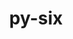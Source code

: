 ---
title: "py-six"
layout: cache
categories: [package, develop]
meta: {"versions": ["1.16.0"], "compilers": ["apple-clang@=15.0.0", "gcc@=11.1.0", "gcc@=11.4.0", "gcc@=7.5.0", "gcc@=9.4.0", "oneapi@=2024.0.0"], "oss": ["ubuntu18.04", "ubuntu20.04", "ubuntu22.04", "ventura"], "platforms": ["darwin", "linux"], "targets": ["aarch64", "neoverse_v1", "neoverse_v2", "ppc64le", "x86_64_v3"], "stacks": ["data-vis-sdk", "e4s", "e4s-neoverse-v2", "e4s-neoverse_v1", "e4s-oneapi", "e4s-power", "e4s-rocm-external", "ml-darwin-aarch64-mps", "ml-linux-x86_64-cpu", "ml-linux-x86_64-cuda", "ml-linux-x86_64-rocm", "radiuss", "root"], "num_specs": 57, "num_specs_by_stack": {"root": 57, "ml-darwin-aarch64-mps": 4, "radiuss": 6, "e4s-power": 6, "data-vis-sdk": 5, "e4s-neoverse_v1": 6, "e4s-neoverse-v2": 6, "e4s": 10, "ml-linux-x86_64-cuda": 8, "e4s-rocm-external": 3, "ml-linux-x86_64-rocm": 6, "ml-linux-x86_64-cpu": 8, "e4s-oneapi": 6}}
spec_details: [{"hash": "ro5kwn4dzwxdhbfts33eg5zih62zbkdz", "compiler": "apple-clang@=15.0.0", "versions": ["1.16.0"], "os": "ventura", "platform": "darwin", "target": "aarch64", "variants": ["build_system=python_pip"], "stacks": ["root", "ml-darwin-aarch64-mps"], "size": "-", "tarball": "https://binaries.spack.io/develop/build_cache/darwin-ventura-aarch64/apple-clang-15.0.0/py-six-1.16.0/darwin-ventura-aarch64-apple-clang-15.0.0-py-six-1.16.0-ro5kwn4dzwxdhbfts33eg5zih62zbkdz.spack"}, {"hash": "pa7cibguzqxppxtjhz5ij4g3rhukyidb", "compiler": "apple-clang@=15.0.0", "versions": ["1.16.0"], "os": "ventura", "platform": "darwin", "target": "aarch64", "variants": ["build_system=python_pip"], "stacks": ["root", "ml-darwin-aarch64-mps"], "size": "-", "tarball": "https://binaries.spack.io/develop/build_cache/darwin-ventura-aarch64/apple-clang-15.0.0/py-six-1.16.0/darwin-ventura-aarch64-apple-clang-15.0.0-py-six-1.16.0-pa7cibguzqxppxtjhz5ij4g3rhukyidb.spack"}, {"hash": "nrls37u2bobpfnkwv7vuthjvcs75rede", "compiler": "apple-clang@=15.0.0", "versions": ["1.16.0"], "os": "ventura", "platform": "darwin", "target": "aarch64", "variants": ["build_system=python_pip"], "stacks": ["root", "ml-darwin-aarch64-mps"], "size": "-", "tarball": "https://binaries.spack.io/develop/build_cache/darwin-ventura-aarch64/apple-clang-15.0.0/py-six-1.16.0/darwin-ventura-aarch64-apple-clang-15.0.0-py-six-1.16.0-nrls37u2bobpfnkwv7vuthjvcs75rede.spack"}, {"hash": "rnzpg4h5hxognktow5mwmx7kjfomw4za", "compiler": "apple-clang@=15.0.0", "versions": ["1.16.0"], "os": "ventura", "platform": "darwin", "target": "aarch64", "variants": ["build_system=python_pip"], "stacks": ["root", "ml-darwin-aarch64-mps"], "size": "-", "tarball": "https://binaries.spack.io/develop/build_cache/darwin-ventura-aarch64/apple-clang-15.0.0/py-six-1.16.0/darwin-ventura-aarch64-apple-clang-15.0.0-py-six-1.16.0-rnzpg4h5hxognktow5mwmx7kjfomw4za.spack"}, {"hash": "w33bkpikowtbqxkzfrtylpsqpw7rzm5c", "compiler": "gcc@=7.5.0", "versions": ["1.16.0"], "os": "ubuntu18.04", "platform": "linux", "target": "x86_64_v3", "variants": ["build_system=python_pip"], "stacks": ["root", "radiuss"], "size": "-", "tarball": "https://binaries.spack.io/develop/build_cache/linux-ubuntu18.04-x86_64_v3/gcc-7.5.0/py-six-1.16.0/linux-ubuntu18.04-x86_64_v3-gcc-7.5.0-py-six-1.16.0-w33bkpikowtbqxkzfrtylpsqpw7rzm5c.spack"}, {"hash": "qzkzrfrnl2nhh7kzvcshurw66woekts4", "compiler": "gcc@=7.5.0", "versions": ["1.16.0"], "os": "ubuntu18.04", "platform": "linux", "target": "x86_64_v3", "variants": ["build_system=python_pip"], "stacks": ["root", "radiuss"], "size": "-", "tarball": "https://binaries.spack.io/develop/build_cache/linux-ubuntu18.04-x86_64_v3/gcc-7.5.0/py-six-1.16.0/linux-ubuntu18.04-x86_64_v3-gcc-7.5.0-py-six-1.16.0-qzkzrfrnl2nhh7kzvcshurw66woekts4.spack"}, {"hash": "hyf4alhib45h3sqgb4dbvp7fsagvqgkv", "compiler": "gcc@=7.5.0", "versions": ["1.16.0"], "os": "ubuntu18.04", "platform": "linux", "target": "x86_64_v3", "variants": ["build_system=python_pip"], "stacks": ["root", "radiuss"], "size": "-", "tarball": "https://binaries.spack.io/develop/build_cache/linux-ubuntu18.04-x86_64_v3/gcc-7.5.0/py-six-1.16.0/linux-ubuntu18.04-x86_64_v3-gcc-7.5.0-py-six-1.16.0-hyf4alhib45h3sqgb4dbvp7fsagvqgkv.spack"}, {"hash": "orp6ljybz3iajq6zaolkpuixiqaitay6", "compiler": "gcc@=7.5.0", "versions": ["1.16.0"], "os": "ubuntu18.04", "platform": "linux", "target": "x86_64_v3", "variants": ["build_system=python_pip"], "stacks": ["root", "radiuss"], "size": "-", "tarball": "https://binaries.spack.io/develop/build_cache/linux-ubuntu18.04-x86_64_v3/gcc-7.5.0/py-six-1.16.0/linux-ubuntu18.04-x86_64_v3-gcc-7.5.0-py-six-1.16.0-orp6ljybz3iajq6zaolkpuixiqaitay6.spack"}, {"hash": "tnte5kbtdkgxosryy2d6jrd6uz7vyo7f", "compiler": "gcc@=7.5.0", "versions": ["1.16.0"], "os": "ubuntu18.04", "platform": "linux", "target": "x86_64_v3", "variants": ["build_system=python_pip"], "stacks": ["root", "radiuss"], "size": "-", "tarball": "https://binaries.spack.io/develop/build_cache/linux-ubuntu18.04-x86_64_v3/gcc-7.5.0/py-six-1.16.0/linux-ubuntu18.04-x86_64_v3-gcc-7.5.0-py-six-1.16.0-tnte5kbtdkgxosryy2d6jrd6uz7vyo7f.spack"}, {"hash": "7tntnx4dm6retrb6na4wni5k4zw3waai", "compiler": "gcc@=7.5.0", "versions": ["1.16.0"], "os": "ubuntu18.04", "platform": "linux", "target": "x86_64_v3", "variants": ["build_system=python_pip"], "stacks": ["root", "radiuss"], "size": "-", "tarball": "https://binaries.spack.io/develop/build_cache/linux-ubuntu18.04-x86_64_v3/gcc-7.5.0/py-six-1.16.0/linux-ubuntu18.04-x86_64_v3-gcc-7.5.0-py-six-1.16.0-7tntnx4dm6retrb6na4wni5k4zw3waai.spack"}, {"hash": "ug6edyt3rc6tphf7nfadwijdgfdfvhm4", "compiler": "gcc@=9.4.0", "versions": ["1.16.0"], "os": "ubuntu20.04", "platform": "linux", "target": "ppc64le", "variants": ["build_system=python_pip"], "stacks": ["root", "e4s-power"], "size": "-", "tarball": "https://binaries.spack.io/develop/build_cache/linux-ubuntu20.04-ppc64le/gcc-9.4.0/py-six-1.16.0/linux-ubuntu20.04-ppc64le-gcc-9.4.0-py-six-1.16.0-ug6edyt3rc6tphf7nfadwijdgfdfvhm4.spack"}, {"hash": "z6farjputiec7k5sbefuxkgtzsqqqilg", "compiler": "gcc@=9.4.0", "versions": ["1.16.0"], "os": "ubuntu20.04", "platform": "linux", "target": "ppc64le", "variants": ["build_system=python_pip"], "stacks": ["root", "e4s-power"], "size": "-", "tarball": "https://binaries.spack.io/develop/build_cache/linux-ubuntu20.04-ppc64le/gcc-9.4.0/py-six-1.16.0/linux-ubuntu20.04-ppc64le-gcc-9.4.0-py-six-1.16.0-z6farjputiec7k5sbefuxkgtzsqqqilg.spack"}, {"hash": "4yxhcc5l4kagdtisoszlfc5r42cc5dji", "compiler": "gcc@=9.4.0", "versions": ["1.16.0"], "os": "ubuntu20.04", "platform": "linux", "target": "ppc64le", "variants": ["build_system=python_pip"], "stacks": ["root", "e4s-power"], "size": "-", "tarball": "https://binaries.spack.io/develop/build_cache/linux-ubuntu20.04-ppc64le/gcc-9.4.0/py-six-1.16.0/linux-ubuntu20.04-ppc64le-gcc-9.4.0-py-six-1.16.0-4yxhcc5l4kagdtisoszlfc5r42cc5dji.spack"}, {"hash": "ezayo4g6x47ql7fshodnsleb74lnw6rf", "compiler": "gcc@=9.4.0", "versions": ["1.16.0"], "os": "ubuntu20.04", "platform": "linux", "target": "ppc64le", "variants": ["build_system=python_pip"], "stacks": ["root", "e4s-power"], "size": "-", "tarball": "https://binaries.spack.io/develop/build_cache/linux-ubuntu20.04-ppc64le/gcc-9.4.0/py-six-1.16.0/linux-ubuntu20.04-ppc64le-gcc-9.4.0-py-six-1.16.0-ezayo4g6x47ql7fshodnsleb74lnw6rf.spack"}, {"hash": "xzr2rhuib4g5ri5azeacm5hvs6xo7gpz", "compiler": "gcc@=9.4.0", "versions": ["1.16.0"], "os": "ubuntu20.04", "platform": "linux", "target": "ppc64le", "variants": ["build_system=python_pip"], "stacks": ["root", "e4s-power"], "size": "-", "tarball": "https://binaries.spack.io/develop/build_cache/linux-ubuntu20.04-ppc64le/gcc-9.4.0/py-six-1.16.0/linux-ubuntu20.04-ppc64le-gcc-9.4.0-py-six-1.16.0-xzr2rhuib4g5ri5azeacm5hvs6xo7gpz.spack"}, {"hash": "d32ji6z43rofmnxal7dx6rtnhfcmlv2u", "compiler": "gcc@=9.4.0", "versions": ["1.16.0"], "os": "ubuntu20.04", "platform": "linux", "target": "ppc64le", "variants": ["build_system=python_pip"], "stacks": ["root", "e4s-power"], "size": "-", "tarball": "https://binaries.spack.io/develop/build_cache/linux-ubuntu20.04-ppc64le/gcc-9.4.0/py-six-1.16.0/linux-ubuntu20.04-ppc64le-gcc-9.4.0-py-six-1.16.0-d32ji6z43rofmnxal7dx6rtnhfcmlv2u.spack"}, {"hash": "s2zud4qdorxpjhgs3a6micay6ixozeia", "compiler": "gcc@=11.1.0", "versions": ["1.16.0"], "os": "ubuntu20.04", "platform": "linux", "target": "x86_64_v3", "variants": ["build_system=python_pip"], "stacks": ["root", "data-vis-sdk"], "size": "-", "tarball": "https://binaries.spack.io/develop/build_cache/linux-ubuntu20.04-x86_64_v3/gcc-11.1.0/py-six-1.16.0/linux-ubuntu20.04-x86_64_v3-gcc-11.1.0-py-six-1.16.0-s2zud4qdorxpjhgs3a6micay6ixozeia.spack"}, {"hash": "6bxocr2tabxw2nfqh3gqu6cjvj3rwiuz", "compiler": "gcc@=11.1.0", "versions": ["1.16.0"], "os": "ubuntu20.04", "platform": "linux", "target": "x86_64_v3", "variants": ["build_system=python_pip"], "stacks": ["root", "data-vis-sdk"], "size": "-", "tarball": "https://binaries.spack.io/develop/build_cache/linux-ubuntu20.04-x86_64_v3/gcc-11.1.0/py-six-1.16.0/linux-ubuntu20.04-x86_64_v3-gcc-11.1.0-py-six-1.16.0-6bxocr2tabxw2nfqh3gqu6cjvj3rwiuz.spack"}, {"hash": "54hjzptv5d6kmkikrklhclqpyipmmyun", "compiler": "gcc@=11.1.0", "versions": ["1.16.0"], "os": "ubuntu20.04", "platform": "linux", "target": "x86_64_v3", "variants": ["build_system=python_pip"], "stacks": ["root", "data-vis-sdk"], "size": "-", "tarball": "https://binaries.spack.io/develop/build_cache/linux-ubuntu20.04-x86_64_v3/gcc-11.1.0/py-six-1.16.0/linux-ubuntu20.04-x86_64_v3-gcc-11.1.0-py-six-1.16.0-54hjzptv5d6kmkikrklhclqpyipmmyun.spack"}, {"hash": "uodndve7z6s3fexhpsfjkcrupcryvnfz", "compiler": "gcc@=11.1.0", "versions": ["1.16.0"], "os": "ubuntu20.04", "platform": "linux", "target": "x86_64_v3", "variants": ["build_system=python_pip"], "stacks": ["root", "data-vis-sdk"], "size": "-", "tarball": "https://binaries.spack.io/develop/build_cache/linux-ubuntu20.04-x86_64_v3/gcc-11.1.0/py-six-1.16.0/linux-ubuntu20.04-x86_64_v3-gcc-11.1.0-py-six-1.16.0-uodndve7z6s3fexhpsfjkcrupcryvnfz.spack"}, {"hash": "g5bn4pd2r7d7vp2esut4vnigdijqey77", "compiler": "gcc@=11.1.0", "versions": ["1.16.0"], "os": "ubuntu20.04", "platform": "linux", "target": "x86_64_v3", "variants": ["build_system=python_pip"], "stacks": ["root", "data-vis-sdk"], "size": "-", "tarball": "https://binaries.spack.io/develop/build_cache/linux-ubuntu20.04-x86_64_v3/gcc-11.1.0/py-six-1.16.0/linux-ubuntu20.04-x86_64_v3-gcc-11.1.0-py-six-1.16.0-g5bn4pd2r7d7vp2esut4vnigdijqey77.spack"}, {"hash": "hwcpbhjwhkjybuglpx3zpohp3vaosuy6", "compiler": "gcc@=11.4.0", "versions": ["1.16.0"], "os": "ubuntu22.04", "platform": "linux", "target": "neoverse_v1", "variants": ["build_system=python_pip"], "stacks": ["root", "e4s-neoverse_v1"], "size": "-", "tarball": "https://binaries.spack.io/develop/build_cache/linux-ubuntu22.04-neoverse_v1/gcc-11.4.0/py-six-1.16.0/linux-ubuntu22.04-neoverse_v1-gcc-11.4.0-py-six-1.16.0-hwcpbhjwhkjybuglpx3zpohp3vaosuy6.spack"}, {"hash": "pfrilbvdi23rnclyymbbqfvuprwp7cou", "compiler": "gcc@=11.4.0", "versions": ["1.16.0"], "os": "ubuntu22.04", "platform": "linux", "target": "neoverse_v1", "variants": ["build_system=python_pip"], "stacks": ["root", "e4s-neoverse_v1"], "size": "-", "tarball": "https://binaries.spack.io/develop/build_cache/linux-ubuntu22.04-neoverse_v1/gcc-11.4.0/py-six-1.16.0/linux-ubuntu22.04-neoverse_v1-gcc-11.4.0-py-six-1.16.0-pfrilbvdi23rnclyymbbqfvuprwp7cou.spack"}, {"hash": "p6dtqf7sj67xqpm7fch3nt23coaveymn", "compiler": "gcc@=11.4.0", "versions": ["1.16.0"], "os": "ubuntu22.04", "platform": "linux", "target": "neoverse_v1", "variants": ["build_system=python_pip"], "stacks": ["root", "e4s-neoverse_v1"], "size": "-", "tarball": "https://binaries.spack.io/develop/build_cache/linux-ubuntu22.04-neoverse_v1/gcc-11.4.0/py-six-1.16.0/linux-ubuntu22.04-neoverse_v1-gcc-11.4.0-py-six-1.16.0-p6dtqf7sj67xqpm7fch3nt23coaveymn.spack"}, {"hash": "titd32n43yauaci4gedcrg7ftjxzv6ax", "compiler": "gcc@=11.4.0", "versions": ["1.16.0"], "os": "ubuntu22.04", "platform": "linux", "target": "neoverse_v1", "variants": ["build_system=python_pip"], "stacks": ["root", "e4s-neoverse_v1"], "size": "-", "tarball": "https://binaries.spack.io/develop/build_cache/linux-ubuntu22.04-neoverse_v1/gcc-11.4.0/py-six-1.16.0/linux-ubuntu22.04-neoverse_v1-gcc-11.4.0-py-six-1.16.0-titd32n43yauaci4gedcrg7ftjxzv6ax.spack"}, {"hash": "5oxy5mnkpkaixrxn3d7jrgz6gxrmjcbr", "compiler": "gcc@=11.4.0", "versions": ["1.16.0"], "os": "ubuntu22.04", "platform": "linux", "target": "neoverse_v1", "variants": ["build_system=python_pip"], "stacks": ["root", "e4s-neoverse_v1"], "size": "-", "tarball": "https://binaries.spack.io/develop/build_cache/linux-ubuntu22.04-neoverse_v1/gcc-11.4.0/py-six-1.16.0/linux-ubuntu22.04-neoverse_v1-gcc-11.4.0-py-six-1.16.0-5oxy5mnkpkaixrxn3d7jrgz6gxrmjcbr.spack"}, {"hash": "zma2zqyoz3wgpveoncgq6yfjllacjnsw", "compiler": "gcc@=11.4.0", "versions": ["1.16.0"], "os": "ubuntu22.04", "platform": "linux", "target": "neoverse_v1", "variants": ["build_system=python_pip"], "stacks": ["root", "e4s-neoverse_v1"], "size": "-", "tarball": "https://binaries.spack.io/develop/build_cache/linux-ubuntu22.04-neoverse_v1/gcc-11.4.0/py-six-1.16.0/linux-ubuntu22.04-neoverse_v1-gcc-11.4.0-py-six-1.16.0-zma2zqyoz3wgpveoncgq6yfjllacjnsw.spack"}, {"hash": "tmunemz6dzflddcsiufwwfrevrmx3kk5", "compiler": "gcc@=11.4.0", "versions": ["1.16.0"], "os": "ubuntu22.04", "platform": "linux", "target": "neoverse_v2", "variants": ["build_system=python_pip"], "stacks": ["root", "e4s-neoverse-v2"], "size": "-", "tarball": "https://binaries.spack.io/develop/build_cache/linux-ubuntu22.04-neoverse_v2/gcc-11.4.0/py-six-1.16.0/linux-ubuntu22.04-neoverse_v2-gcc-11.4.0-py-six-1.16.0-tmunemz6dzflddcsiufwwfrevrmx3kk5.spack"}, {"hash": "7etmgiwc4k3mfdhw2vgaohdvcktxq2sf", "compiler": "gcc@=11.4.0", "versions": ["1.16.0"], "os": "ubuntu22.04", "platform": "linux", "target": "neoverse_v2", "variants": ["build_system=python_pip"], "stacks": ["root", "e4s-neoverse-v2"], "size": "-", "tarball": "https://binaries.spack.io/develop/build_cache/linux-ubuntu22.04-neoverse_v2/gcc-11.4.0/py-six-1.16.0/linux-ubuntu22.04-neoverse_v2-gcc-11.4.0-py-six-1.16.0-7etmgiwc4k3mfdhw2vgaohdvcktxq2sf.spack"}, {"hash": "3kkwhmld7ku7ntkzq3kazgejxrrrgzb2", "compiler": "gcc@=11.4.0", "versions": ["1.16.0"], "os": "ubuntu22.04", "platform": "linux", "target": "neoverse_v2", "variants": ["build_system=python_pip"], "stacks": ["root", "e4s-neoverse-v2"], "size": "-", "tarball": "https://binaries.spack.io/develop/build_cache/linux-ubuntu22.04-neoverse_v2/gcc-11.4.0/py-six-1.16.0/linux-ubuntu22.04-neoverse_v2-gcc-11.4.0-py-six-1.16.0-3kkwhmld7ku7ntkzq3kazgejxrrrgzb2.spack"}, {"hash": "o6oy4dliwtqhbwg6q44jugs5mjls6p64", "compiler": "gcc@=11.4.0", "versions": ["1.16.0"], "os": "ubuntu22.04", "platform": "linux", "target": "neoverse_v2", "variants": ["build_system=python_pip"], "stacks": ["root", "e4s-neoverse-v2"], "size": "-", "tarball": "https://binaries.spack.io/develop/build_cache/linux-ubuntu22.04-neoverse_v2/gcc-11.4.0/py-six-1.16.0/linux-ubuntu22.04-neoverse_v2-gcc-11.4.0-py-six-1.16.0-o6oy4dliwtqhbwg6q44jugs5mjls6p64.spack"}, {"hash": "kisw5qhitmgxfosvv6hm3zotaojftxf3", "compiler": "gcc@=11.4.0", "versions": ["1.16.0"], "os": "ubuntu22.04", "platform": "linux", "target": "neoverse_v2", "variants": ["build_system=python_pip"], "stacks": ["root", "e4s-neoverse-v2"], "size": "-", "tarball": "https://binaries.spack.io/develop/build_cache/linux-ubuntu22.04-neoverse_v2/gcc-11.4.0/py-six-1.16.0/linux-ubuntu22.04-neoverse_v2-gcc-11.4.0-py-six-1.16.0-kisw5qhitmgxfosvv6hm3zotaojftxf3.spack"}, {"hash": "3goz4u3b7646xdncvukexig2xkheys4x", "compiler": "gcc@=11.4.0", "versions": ["1.16.0"], "os": "ubuntu22.04", "platform": "linux", "target": "neoverse_v2", "variants": ["build_system=python_pip"], "stacks": ["root", "e4s-neoverse-v2"], "size": "-", "tarball": "https://binaries.spack.io/develop/build_cache/linux-ubuntu22.04-neoverse_v2/gcc-11.4.0/py-six-1.16.0/linux-ubuntu22.04-neoverse_v2-gcc-11.4.0-py-six-1.16.0-3goz4u3b7646xdncvukexig2xkheys4x.spack"}, {"hash": "27tg6e2uziyqafkstkui6uujerl2k3ou", "compiler": "gcc@=11.4.0", "versions": ["1.16.0"], "os": "ubuntu22.04", "platform": "linux", "target": "x86_64_v3", "variants": ["build_system=python_pip"], "stacks": ["root", "e4s"], "size": "-", "tarball": "https://binaries.spack.io/develop/build_cache/linux-ubuntu22.04-x86_64_v3/gcc-11.4.0/py-six-1.16.0/linux-ubuntu22.04-x86_64_v3-gcc-11.4.0-py-six-1.16.0-27tg6e2uziyqafkstkui6uujerl2k3ou.spack"}, {"hash": "5dsx76i6nzkqglra5jli65nruprqz7gf", "compiler": "gcc@=11.4.0", "versions": ["1.16.0"], "os": "ubuntu22.04", "platform": "linux", "target": "x86_64_v3", "variants": ["build_system=python_pip"], "stacks": ["root", "e4s"], "size": "-", "tarball": "https://binaries.spack.io/develop/build_cache/linux-ubuntu22.04-x86_64_v3/gcc-11.4.0/py-six-1.16.0/linux-ubuntu22.04-x86_64_v3-gcc-11.4.0-py-six-1.16.0-5dsx76i6nzkqglra5jli65nruprqz7gf.spack"}, {"hash": "6pcm6l4zw7fcxskglupu6qrech4qzyqw", "compiler": "gcc@=11.4.0", "versions": ["1.16.0"], "os": "ubuntu22.04", "platform": "linux", "target": "x86_64_v3", "variants": ["build_system=python_pip"], "stacks": ["root", "e4s"], "size": "-", "tarball": "https://binaries.spack.io/develop/build_cache/linux-ubuntu22.04-x86_64_v3/gcc-11.4.0/py-six-1.16.0/linux-ubuntu22.04-x86_64_v3-gcc-11.4.0-py-six-1.16.0-6pcm6l4zw7fcxskglupu6qrech4qzyqw.spack"}, {"hash": "rkzmrbamxwan67ag7omxoh2fp2hpjapc", "compiler": "gcc@=11.4.0", "versions": ["1.16.0"], "os": "ubuntu22.04", "platform": "linux", "target": "x86_64_v3", "variants": ["build_system=python_pip"], "stacks": ["root", "e4s"], "size": "-", "tarball": "https://binaries.spack.io/develop/build_cache/linux-ubuntu22.04-x86_64_v3/gcc-11.4.0/py-six-1.16.0/linux-ubuntu22.04-x86_64_v3-gcc-11.4.0-py-six-1.16.0-rkzmrbamxwan67ag7omxoh2fp2hpjapc.spack"}, {"hash": "66chgknd7gkjkwcpf6aqiosbexilgz6k", "compiler": "gcc@=11.4.0", "versions": ["1.16.0"], "os": "ubuntu22.04", "platform": "linux", "target": "x86_64_v3", "variants": ["build_system=python_pip"], "stacks": ["ml-linux-x86_64-cuda", "e4s-rocm-external", "ml-linux-x86_64-rocm", "root", "ml-linux-x86_64-cpu"], "size": "-", "tarball": "https://binaries.spack.io/develop/build_cache/linux-ubuntu22.04-x86_64_v3/gcc-11.4.0/py-six-1.16.0/linux-ubuntu22.04-x86_64_v3-gcc-11.4.0-py-six-1.16.0-66chgknd7gkjkwcpf6aqiosbexilgz6k.spack"}, {"hash": "5kogztyvemstb5pq7jk22wtawtlqoi6k", "compiler": "gcc@=11.4.0", "versions": ["1.16.0"], "os": "ubuntu22.04", "platform": "linux", "target": "x86_64_v3", "variants": ["build_system=python_pip"], "stacks": ["ml-linux-x86_64-cuda", "e4s-rocm-external", "ml-linux-x86_64-rocm", "root", "ml-linux-x86_64-cpu"], "size": "-", "tarball": "https://binaries.spack.io/develop/build_cache/linux-ubuntu22.04-x86_64_v3/gcc-11.4.0/py-six-1.16.0/linux-ubuntu22.04-x86_64_v3-gcc-11.4.0-py-six-1.16.0-5kogztyvemstb5pq7jk22wtawtlqoi6k.spack"}, {"hash": "lq6hmbaff5u2waqcxqizgqskxzpvnin6", "compiler": "gcc@=11.4.0", "versions": ["1.16.0"], "os": "ubuntu22.04", "platform": "linux", "target": "x86_64_v3", "variants": ["build_system=python_pip"], "stacks": ["ml-linux-x86_64-cuda", "e4s-rocm-external", "ml-linux-x86_64-rocm", "root", "ml-linux-x86_64-cpu"], "size": "-", "tarball": "https://binaries.spack.io/develop/build_cache/linux-ubuntu22.04-x86_64_v3/gcc-11.4.0/py-six-1.16.0/linux-ubuntu22.04-x86_64_v3-gcc-11.4.0-py-six-1.16.0-lq6hmbaff5u2waqcxqizgqskxzpvnin6.spack"}, {"hash": "3iifgntt6hogldx7dyi5zryitg25qs6h", "compiler": "gcc@=11.4.0", "versions": ["1.16.0"], "os": "ubuntu22.04", "platform": "linux", "target": "x86_64_v3", "variants": ["build_system=python_pip"], "stacks": ["root", "e4s"], "size": "-", "tarball": "https://binaries.spack.io/develop/build_cache/linux-ubuntu22.04-x86_64_v3/gcc-11.4.0/py-six-1.16.0/linux-ubuntu22.04-x86_64_v3-gcc-11.4.0-py-six-1.16.0-3iifgntt6hogldx7dyi5zryitg25qs6h.spack"}, {"hash": "duzjffv5en6iosvav3mghdpimz4zosn3", "compiler": "gcc@=11.4.0", "versions": ["1.16.0"], "os": "ubuntu22.04", "platform": "linux", "target": "x86_64_v3", "variants": ["build_system=python_pip"], "stacks": ["root", "e4s"], "size": "-", "tarball": "https://binaries.spack.io/develop/build_cache/linux-ubuntu22.04-x86_64_v3/gcc-11.4.0/py-six-1.16.0/linux-ubuntu22.04-x86_64_v3-gcc-11.4.0-py-six-1.16.0-duzjffv5en6iosvav3mghdpimz4zosn3.spack"}, {"hash": "dmqxo7folvbmae2deifkol3jm5yb22dt", "compiler": "gcc@=11.4.0", "versions": ["1.16.0"], "os": "ubuntu22.04", "platform": "linux", "target": "x86_64_v3", "variants": ["build_system=python_pip"], "stacks": ["root", "e4s"], "size": "-", "tarball": "https://binaries.spack.io/develop/build_cache/linux-ubuntu22.04-x86_64_v3/gcc-11.4.0/py-six-1.16.0/linux-ubuntu22.04-x86_64_v3-gcc-11.4.0-py-six-1.16.0-dmqxo7folvbmae2deifkol3jm5yb22dt.spack"}, {"hash": "vadvrja4j336hnwkcyws23fwtprdszq7", "compiler": "gcc@=11.4.0", "versions": ["1.16.0"], "os": "ubuntu22.04", "platform": "linux", "target": "x86_64_v3", "variants": ["build_system=python_pip"], "stacks": ["root", "e4s"], "size": "-", "tarball": "https://binaries.spack.io/develop/build_cache/linux-ubuntu22.04-x86_64_v3/gcc-11.4.0/py-six-1.16.0/linux-ubuntu22.04-x86_64_v3-gcc-11.4.0-py-six-1.16.0-vadvrja4j336hnwkcyws23fwtprdszq7.spack"}, {"hash": "wfsrwuu34kuxoayr7niuphwtwc4befko", "compiler": "gcc@=11.4.0", "versions": ["1.16.0"], "os": "ubuntu22.04", "platform": "linux", "target": "x86_64_v3", "variants": ["build_system=python_pip"], "stacks": ["root", "e4s"], "size": "-", "tarball": "https://binaries.spack.io/develop/build_cache/linux-ubuntu22.04-x86_64_v3/gcc-11.4.0/py-six-1.16.0/linux-ubuntu22.04-x86_64_v3-gcc-11.4.0-py-six-1.16.0-wfsrwuu34kuxoayr7niuphwtwc4befko.spack"}, {"hash": "5ckvplbb2yaojc3qbnwuacf4uqo4vgm4", "compiler": "gcc@=11.4.0", "versions": ["1.16.0"], "os": "ubuntu22.04", "platform": "linux", "target": "x86_64_v3", "variants": ["build_system=python_pip"], "stacks": ["root", "ml-linux-x86_64-cuda", "ml-linux-x86_64-cpu"], "size": "-", "tarball": "https://binaries.spack.io/develop/build_cache/linux-ubuntu22.04-x86_64_v3/gcc-11.4.0/py-six-1.16.0/linux-ubuntu22.04-x86_64_v3-gcc-11.4.0-py-six-1.16.0-5ckvplbb2yaojc3qbnwuacf4uqo4vgm4.spack"}, {"hash": "nrvufa7k5zz7w6f7ro5gzrusp27u4vss", "compiler": "gcc@=11.4.0", "versions": ["1.16.0"], "os": "ubuntu22.04", "platform": "linux", "target": "x86_64_v3", "variants": ["build_system=python_pip"], "stacks": ["root", "ml-linux-x86_64-cuda", "ml-linux-x86_64-cpu"], "size": "-", "tarball": "https://binaries.spack.io/develop/build_cache/linux-ubuntu22.04-x86_64_v3/gcc-11.4.0/py-six-1.16.0/linux-ubuntu22.04-x86_64_v3-gcc-11.4.0-py-six-1.16.0-nrvufa7k5zz7w6f7ro5gzrusp27u4vss.spack"}, {"hash": "lcl3le2tv6qikzeqhxinjz5tfzw2hddp", "compiler": "gcc@=11.4.0", "versions": ["1.16.0"], "os": "ubuntu22.04", "platform": "linux", "target": "x86_64_v3", "variants": ["build_system=python_pip"], "stacks": ["root", "e4s"], "size": "-", "tarball": "https://binaries.spack.io/develop/build_cache/linux-ubuntu22.04-x86_64_v3/gcc-11.4.0/py-six-1.16.0/linux-ubuntu22.04-x86_64_v3-gcc-11.4.0-py-six-1.16.0-lcl3le2tv6qikzeqhxinjz5tfzw2hddp.spack"}, {"hash": "kdvt5nd2n2xkc5rqmetpbfjyttuvvtcm", "compiler": "gcc@=11.4.0", "versions": ["1.16.0"], "os": "ubuntu22.04", "platform": "linux", "target": "x86_64_v3", "variants": ["build_system=python_pip"], "stacks": ["root", "ml-linux-x86_64-cuda", "ml-linux-x86_64-cpu", "ml-linux-x86_64-rocm"], "size": "-", "tarball": "https://binaries.spack.io/develop/build_cache/linux-ubuntu22.04-x86_64_v3/gcc-11.4.0/py-six-1.16.0/linux-ubuntu22.04-x86_64_v3-gcc-11.4.0-py-six-1.16.0-kdvt5nd2n2xkc5rqmetpbfjyttuvvtcm.spack"}, {"hash": "axf5v2qmha7n37qswx2imgyqwczcvcqr", "compiler": "gcc@=11.4.0", "versions": ["1.16.0"], "os": "ubuntu22.04", "platform": "linux", "target": "x86_64_v3", "variants": ["build_system=python_pip"], "stacks": ["root", "ml-linux-x86_64-cuda", "ml-linux-x86_64-cpu", "ml-linux-x86_64-rocm"], "size": "-", "tarball": "https://binaries.spack.io/develop/build_cache/linux-ubuntu22.04-x86_64_v3/gcc-11.4.0/py-six-1.16.0/linux-ubuntu22.04-x86_64_v3-gcc-11.4.0-py-six-1.16.0-axf5v2qmha7n37qswx2imgyqwczcvcqr.spack"}, {"hash": "m4vjtdnbh7t2w7wzv62v2cijcuuf6d6g", "compiler": "gcc@=11.4.0", "versions": ["1.16.0"], "os": "ubuntu22.04", "platform": "linux", "target": "x86_64_v3", "variants": ["build_system=python_pip"], "stacks": ["root", "ml-linux-x86_64-cuda", "ml-linux-x86_64-cpu", "ml-linux-x86_64-rocm"], "size": "-", "tarball": "https://binaries.spack.io/develop/build_cache/linux-ubuntu22.04-x86_64_v3/gcc-11.4.0/py-six-1.16.0/linux-ubuntu22.04-x86_64_v3-gcc-11.4.0-py-six-1.16.0-m4vjtdnbh7t2w7wzv62v2cijcuuf6d6g.spack"}, {"hash": "aqp2phfktbqqhgek6zsqujroay32gyxa", "compiler": "oneapi@=2024.0.0", "versions": ["1.16.0"], "os": "ubuntu22.04", "platform": "linux", "target": "x86_64_v3", "variants": ["build_system=python_pip"], "stacks": ["root", "e4s-oneapi"], "size": "-", "tarball": "https://binaries.spack.io/develop/build_cache/linux-ubuntu22.04-x86_64_v3/oneapi-2024.0.0/py-six-1.16.0/linux-ubuntu22.04-x86_64_v3-oneapi-2024.0.0-py-six-1.16.0-aqp2phfktbqqhgek6zsqujroay32gyxa.spack"}, {"hash": "pouaqxa3d2qomtva4lcyupizafe7ozkg", "compiler": "oneapi@=2024.0.0", "versions": ["1.16.0"], "os": "ubuntu22.04", "platform": "linux", "target": "x86_64_v3", "variants": ["build_system=python_pip"], "stacks": ["root", "e4s-oneapi"], "size": "-", "tarball": "https://binaries.spack.io/develop/build_cache/linux-ubuntu22.04-x86_64_v3/oneapi-2024.0.0/py-six-1.16.0/linux-ubuntu22.04-x86_64_v3-oneapi-2024.0.0-py-six-1.16.0-pouaqxa3d2qomtva4lcyupizafe7ozkg.spack"}, {"hash": "swsefbi2z5pmlg5m4o2vyj6otmvpekyb", "compiler": "oneapi@=2024.0.0", "versions": ["1.16.0"], "os": "ubuntu22.04", "platform": "linux", "target": "x86_64_v3", "variants": ["build_system=python_pip"], "stacks": ["root", "e4s-oneapi"], "size": "-", "tarball": "https://binaries.spack.io/develop/build_cache/linux-ubuntu22.04-x86_64_v3/oneapi-2024.0.0/py-six-1.16.0/linux-ubuntu22.04-x86_64_v3-oneapi-2024.0.0-py-six-1.16.0-swsefbi2z5pmlg5m4o2vyj6otmvpekyb.spack"}, {"hash": "v3mbie7zxaguyxfllwma2zwg7cd2ynbx", "compiler": "oneapi@=2024.0.0", "versions": ["1.16.0"], "os": "ubuntu22.04", "platform": "linux", "target": "x86_64_v3", "variants": ["build_system=python_pip"], "stacks": ["root", "e4s-oneapi"], "size": "-", "tarball": "https://binaries.spack.io/develop/build_cache/linux-ubuntu22.04-x86_64_v3/oneapi-2024.0.0/py-six-1.16.0/linux-ubuntu22.04-x86_64_v3-oneapi-2024.0.0-py-six-1.16.0-v3mbie7zxaguyxfllwma2zwg7cd2ynbx.spack"}, {"hash": "nahq6zjhdyplbsip2gch25323qkvukuz", "compiler": "oneapi@=2024.0.0", "versions": ["1.16.0"], "os": "ubuntu22.04", "platform": "linux", "target": "x86_64_v3", "variants": ["build_system=python_pip"], "stacks": ["root", "e4s-oneapi"], "size": "-", "tarball": "https://binaries.spack.io/develop/build_cache/linux-ubuntu22.04-x86_64_v3/oneapi-2024.0.0/py-six-1.16.0/linux-ubuntu22.04-x86_64_v3-oneapi-2024.0.0-py-six-1.16.0-nahq6zjhdyplbsip2gch25323qkvukuz.spack"}, {"hash": "iu77hheukcmpalruvb5msdhhyreww327", "compiler": "oneapi@=2024.0.0", "versions": ["1.16.0"], "os": "ubuntu22.04", "platform": "linux", "target": "x86_64_v3", "variants": ["build_system=python_pip"], "stacks": ["root", "e4s-oneapi"], "size": "-", "tarball": "https://binaries.spack.io/develop/build_cache/linux-ubuntu22.04-x86_64_v3/oneapi-2024.0.0/py-six-1.16.0/linux-ubuntu22.04-x86_64_v3-oneapi-2024.0.0-py-six-1.16.0-iu77hheukcmpalruvb5msdhhyreww327.spack"}]
---